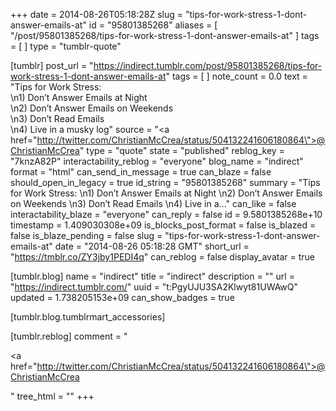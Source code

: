 +++
date = 2014-08-26T05:18:28Z
slug = "tips-for-work-stress-1-dont-answer-emails-at"
id = "95801385268"
aliases = [ "/post/95801385268/tips-for-work-stress-1-dont-answer-emails-at" ]
tags = [ ]
type = "tumblr-quote"

[tumblr]
post_url = "https://indirect.tumblr.com/post/95801385268/tips-for-work-stress-1-dont-answer-emails-at"
tags = [ ]
note_count = 0.0
text = "Tips for Work Stress: <br/>\n1) Don&rsquo;t Answer Emails at Night<br/>\n2) Don&rsquo;t Answer Emails on Weekends<br/>\n3) Don&rsquo;t Read Emails<br/>\n4) Live in a musky log"
source = "<a href=\"http://twitter.com/ChristianMcCrea/status/504132241606180864\">@ChristianMcCrea</a>"
type = "quote"
state = "published"
reblog_key = "7knzA82P"
interactability_reblog = "everyone"
blog_name = "indirect"
format = "html"
can_send_in_message = true
can_blaze = false
should_open_in_legacy = true
id_string = "95801385268"
summary = "Tips for Work Stress: \n1) Don’t Answer Emails at Night \n2) Don’t Answer Emails on Weekends \n3) Don’t Read Emails \n4) Live in a..."
can_like = false
interactability_blaze = "everyone"
can_reply = false
id = 9.5801385268e+10
timestamp = 1.409030308e+09
is_blocks_post_format = false
is_blazed = false
is_blaze_pending = false
slug = "tips-for-work-stress-1-dont-answer-emails-at"
date = "2014-08-26 05:18:28 GMT"
short_url = "https://tmblr.co/ZY3jby1PEDI4q"
can_reblog = false
display_avatar = true

[tumblr.blog]
name = "indirect"
title = "indirect"
description = ""
url = "https://indirect.tumblr.com/"
uuid = "t:PgyUJU3SA2Klwyt81UWAwQ"
updated = 1.738205153e+09
can_show_badges = true

[tumblr.blog.tumblrmart_accessories]

[tumblr.reblog]
comment = "<p><a href=\"http://twitter.com/ChristianMcCrea/status/504132241606180864\">@ChristianMcCrea</a></p>"
tree_html = ""
+++

